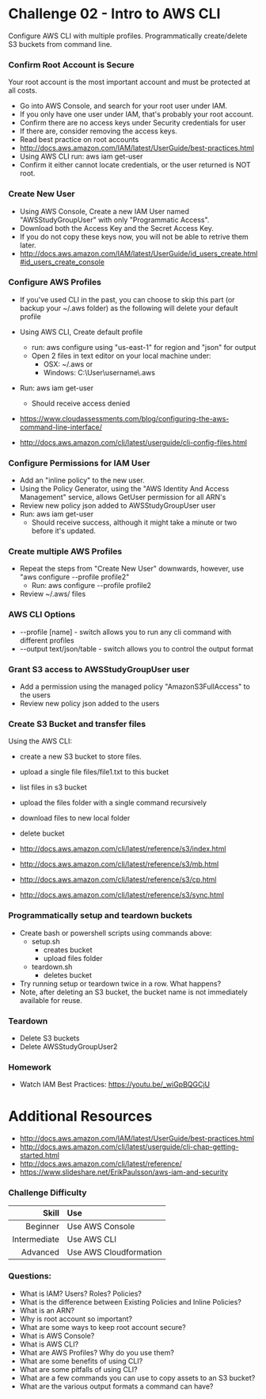 Challenge 02 - Intro to AWS CLI
==================

Configure AWS CLI with multiple profiles.
Programmatically create/delete S3 buckets from command line.


### Confirm Root Account is Secure
Your root account is the most important account and must be protected at all costs.

* Go into AWS Console, and search for your root user under IAM.  
* If you only have one user under IAM, that's probably your root account.
* Confirm there are no access keys under Security credentials for user
* If there are, consider removing the access keys.  
* Read best practice on root accounts 
* http://docs.aws.amazon.com/IAM/latest/UserGuide/best-practices.html
* Using AWS CLI run: aws iam get-user
* Confirm it either cannot locate credentials, or the user returned is NOT root.


### Create New User
* Using AWS Console, Create a new IAM User named "AWSStudyGroupUser" with only "Programmatic Access".
* Download both the Access Key and the Secret Access Key.
* If you do not copy these keys now, you will not be able to retrive them later.
* http://docs.aws.amazon.com/IAM/latest/UserGuide/id_users_create.html#id_users_create_console

### Configure AWS Profiles
* If you've used CLI in the past, you can choose to skip this part (or backup your ~/.aws folder) as the following will delete your default profile

* Using AWS CLI, Create default profile
	* run: aws configure using "us-east-1" for region and "json" for output
	* Open 2 files in text editor on your local machine under:
		* OSX: ~/.aws or 
		* Windows: C:\User\username\\.aws
* Run: aws iam get-user
	* Should receive access denied
* https://www.cloudassessments.com/blog/configuring-the-aws-command-line-interface/
* http://docs.aws.amazon.com/cli/latest/userguide/cli-config-files.html


### Configure Permissions for IAM User
* Add an "inline policy" to the new user.
* Using the Policy Generator, using the "AWS Identity And Access Management" service, allows GetUser permission for all ARN's
* Review new policy json added to AWSStudyGroupUser user
* Run: aws iam get-user
	* Should receive success, although it might take a minute or two before it's updated.


### Create multiple AWS Profiles
* Repeat the steps from "Create New User" downwards, however, use "aws configure --profile profile2"
	* Run: aws configure --profile profile2
* Review ~/.aws/ files

### AWS CLI Options
* --profile [name] - switch allows you to run any cli command with different profiles
* --output text/json/table - switch allows you to control the output format


### Grant S3 access to AWSStudyGroupUser user
* Add a permission using the managed policy "AmazonS3FullAccess" to the users
* Review new policy json added to the users

### Create S3 Bucket and transfer files
Using the AWS CLI:

* create a new S3 bucket to store files.
* upload a single file files/file1.txt to this bucket
* list files in s3 bucket
* upload the files folder with a single command recursively
* download files to new local folder
* delete bucket 

* http://docs.aws.amazon.com/cli/latest/reference/s3/index.html
* http://docs.aws.amazon.com/cli/latest/reference/s3/mb.html
* http://docs.aws.amazon.com/cli/latest/reference/s3/cp.html
* http://docs.aws.amazon.com/cli/latest/reference/s3/sync.html

### Programmatically setup and teardown buckets
* Create bash or powershell scripts using commands above:
	* setup.sh
		* creates bucket
		* upload files folder
	* teardown.sh
		* deletes bucket
* Try running setup or teardown twice in a row.  What happens?
* Note, after deleting an S3 bucket, the bucket name is not immediately available for reuse.

### Teardown
* Delete S3 buckets
* Delete AWSStudyGroupUser2

### Homework
* Watch IAM Best Practices: https://youtu.be/_wiGpBQGCjU

# Additional Resources
* http://docs.aws.amazon.com/IAM/latest/UserGuide/best-practices.html
* http://docs.aws.amazon.com/cli/latest/userguide/cli-chap-getting-started.html
* http://docs.aws.amazon.com/cli/latest/reference/
* https://www.slideshare.net/ErikPaulsson/aws-iam-and-security


### Challenge Difficulty 
Skill | Use
---:|:---
Beginner | Use AWS Console
Intermediate | Use AWS CLI
Advanced | Use AWS Cloudformation

### Questions:

* What is IAM? Users? Roles? Policies?
* What is the difference between Existing Policies and Inline Policies?
* What is an ARN?
* Why is root account so important?
* What are some ways to keep root account secure?
* What is AWS Console?
* What is AWS CLI?
* What are AWS Profiles?  Why do you use them?
* What are some benefits of using CLI?
* What are some pitfalls of using CLI?
* What are a few commands you can use to copy assets to an S3 bucket?
* What are the various output formats a command can have?



